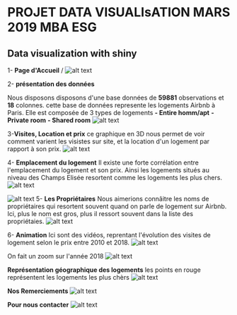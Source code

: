 # PROJET DATA VISUALIsATION MARS 2019 MBA ESG
## Data visualization with shiny
1- **Page d'Accueil** /
![alt text](accueil1.png)

2- **présentation des données**  

Nous disposons disposons d'une base données de **59881** observations et **18** colonnes. cette base de données represente les logements Airbnb à Paris.
Elle est composée de 3 types de logements
**- Entire homm/apt**
**- Private room**
**- Shared room**
![alt text](presentation2.png)

3-**Visites, Location et prix**
ce graphique en 3D nous permet de voir comment varient les visistes sur site, et la location d'un logement par rapport à son prix.
![alt text](prix3.png)

4- **Emplacement du logement**
Il existe une forte corrélation entre l'emplacement du logement et son prix. 
Ainsi les logements situés au niveau des Champs Elisée resortent comme les logements les plus chers. 
![alt text](prix4.png)

![alt text](prix55.png)
5- **Les Propriétaires**
Nous aimerions connâitre les noms de propriétaires qui resortent souvent quand on parle de logement sur Airbnb.
Ici, plus le nom est gros, plus il ressort souvent dans la liste des propriétaies.
![alt text](proprio6.png)

6- **Animation**
Ici sont des vidéos, reprentant l'évolution des visites de logement selon le prix entre 2010 et 2018.
![alt text](anim7.png)
 
 On fait un zoom sur l'année 2018
![alt text](anim8.png)

 **Représentation géographique des logements**
 les points en rouge représentent les logements les plus chèrs 
![alt text](geo9.png)

**Nos Remerciements**
![alt text](merci10.png)

**Pour nous contacter**
![alt text](contact11.png)

